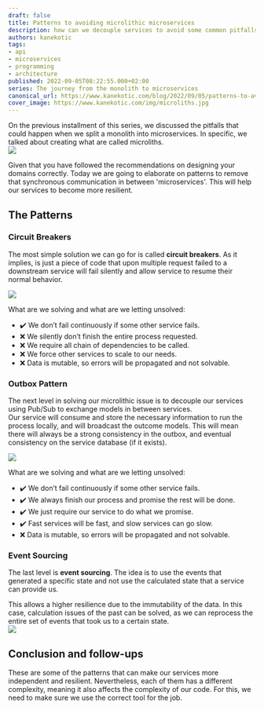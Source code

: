 ```yaml
---
draft: false
title: Patterns to avoiding microlithic microservices
description: how can we decouple services to avoid some common pitfalls
authors: kanekotic
tags:
- api
- microservices
- programming
- architecture
published: 2022-09-05T08:22:55.000+02:00
series: The journey from the monolith to microservices
canonical_url: https://www.kanekotic.com/blog/2022/09/05/patterns-to-avoiding-microlithic-microservices
cover_image: https://www.kanekotic.com/img/microliths.jpg
---
```

On the previous installment of this series, we discussed the pitfalls that could happen when we split a monolith into microservices. In specific, we talked about creating what are called microliths.  
![](https://www.kanekotic.com/img/microliths.jpg)

Given that you have followed the recommendations on designing your domains correctly. Today we are going to elaborate on patterns to remove that synchronous communication in between 'microservices'. This will help our services to become more resilient.

## The Patterns

### Circuit Breakers

The most simple solution we can go for is called **circuit breakers**. As it implies, is just a piece of code that upon multiple request failed to a downstream service will fail silently and allow service to resume their normal behavior.

![](https://www.kanekotic.com/img/circuitbreakerdesignpattern.png)

What are we solving and what are we letting unsolved:

* ✔️ We don’t fail continuously if some other service fails.
* ❌ We silently don’t finish the entire process requested.
* ❌ We require all chain of dependencies to be called.
* ❌ We force other services to scale to our needs.
* ❌ Data is mutable, so errors will be propagated and not solvable.

### Outbox Pattern

The next level in solving our microlithic issue is to decouple our services using Pub/Sub to exchange models in between services.  
Our service will consume and store the necessary information to run the process locally, and will broadcast the outcome models. This will mean there will always be a strong consistency in the outbox, and eventual consistency on the service database (if it exists).

![](https://www.kanekotic.com/img/reactivemicroliths.jpg)

What are we solving and what are we letting unsolved:

* ✔️ We don’t fail continuously if some other service fails.
* ✔️ We always finish our process and promise the rest will be done.
* ✔️ We just require our service to do what we promise.
* ✔️ Fast services will be fast, and slow services can go slow.
* ❌ Data is mutable, so errors will be propagated and not solvable.

### Event Sourcing

The last level is **event sourcing**. The idea is to use the events that generated a specific state and not use the calculated state that a service can provide us.

This allows a higher resilience due to the immutability of the data. In this case, calculation issues of the past can be solved, as we can reprocess the entire set of events that took us to a certain state.  
![](https://www.kanekotic.com/img/microsystems.jpg)

## Conclusion and follow-ups

These are some of the patterns that can make our services more independent and resilient. Nevertheless, each of them has a different complexity, meaning it also affects the complexity of our code. For this, we need to make sure we use the correct tool for the job.